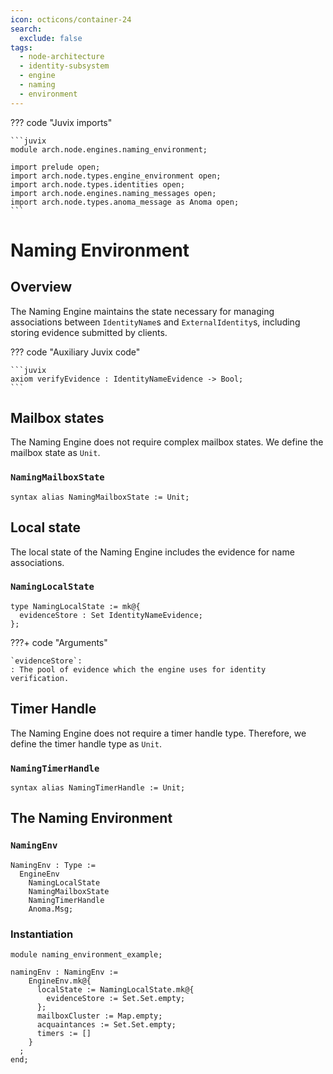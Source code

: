 ```yaml
---
icon: octicons/container-24
search:
  exclude: false
tags:
  - node-architecture
  - identity-subsystem
  - engine
  - naming
  - environment
---
```


??? code "Juvix imports"

    ```juvix
    module arch.node.engines.naming_environment;

    import prelude open;
    import arch.node.types.engine_environment open;
    import arch.node.types.identities open;
    import arch.node.engines.naming_messages open;
    import arch.node.types.anoma_message as Anoma open;
    ```

# Naming Environment

## Overview

The Naming Engine maintains the state necessary for managing associations between `IdentityName`s and `ExternalIdentity`s, including storing evidence submitted by clients.

??? code "Auxiliary Juvix code"

    ```juvix
    axiom verifyEvidence : IdentityNameEvidence -> Bool;
    ```

## Mailbox states

The Naming Engine does not require complex mailbox states. We define the mailbox state as `Unit`.

### `NamingMailboxState`

```juvix
syntax alias NamingMailboxState := Unit;
```

## Local state

The local state of the Naming Engine includes the evidence for name associations.

### `NamingLocalState`

```juvix
type NamingLocalState := mk@{
  evidenceStore : Set IdentityNameEvidence;
};
```

???+ code "Arguments"

    `evidenceStore`:
    : The pool of evidence which the engine uses for identity verification.

## Timer Handle

The Naming Engine does not require a timer handle type. Therefore, we define
the timer handle type as `Unit`.

### `NamingTimerHandle`

```juvix
syntax alias NamingTimerHandle := Unit;
```

## The Naming Environment

### `NamingEnv`

```juvix
NamingEnv : Type :=
  EngineEnv
    NamingLocalState
    NamingMailboxState
    NamingTimerHandle
    Anoma.Msg;
```

### Instantiation

<!-- --8<-- [start:namingEnv] -->
```juvix extract-module-statements
module naming_environment_example;

namingEnv : NamingEnv :=
    EngineEnv.mk@{
      localState := NamingLocalState.mk@{
        evidenceStore := Set.Set.empty;
      };
      mailboxCluster := Map.empty;
      acquaintances := Set.Set.empty;
      timers := []
    }
  ;
end;
```
<!-- --8<-- [end:namingEnv] -->